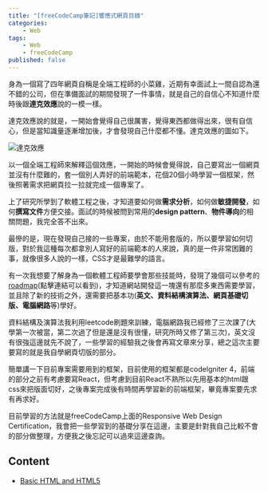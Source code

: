 ```yaml
---
title: "[freeCodeCamp筆記]響應式網頁目錄"
categories: 
    - Web
tags: 
    - Web
    - freeCodeCamp
published: false
---
```

身為一個寫了四年網頁自稱是全端工程師的小菜雞，近期有幸面試上一間自認為還不錯的公司，但在準備面試的期間發現了一件事情，就是自己的自信心不知道什麼時後跟**達克效應**說的一模一樣。

達克效應說的就是，一開始會覺得自己很厲害，覺得東西都做得出來，很有自信心，但是當知識量逐漸增加後，才會發現自己什麼都不懂。達克效應的圖如下。

<img src="https://i.imgur.com/9woRhXw.png" alt="達克效應">

以一個全端工程師來解釋這個效應，一開始的時候會覺得說，自己要寫出一個網頁並沒有什麼難的，套一個別人弄好的前端範本，花個20個小時學習一個框架，然後照著需求把網頁拉一拉就完成一個專案了。

上了研究所學到了軟體工程之後，才知道要如何做**需求分析**，如何做**敏捷開發**，如何**撰寫文件**方便交接。面試的時候被問到常用的**design pattern**、**物件導向**的相關問題，我完全答不出來。

最慘的是，現在發現自己接的一些專案，由於不能用套版的，所以要學習如何切版，對於我這種每次都拿別人寫好的前端範本的人來說，真的是一件非常困難的事，就像很多人說的一樣，CSS才是最難學的語言。

有一次我想要了解身為一個軟體工程師要學會那些技能時，發現了幾個可以參考的[roadmap](https://github.com/goodjack/developer-roadmap-chinese)(點擊連結可以看到)，才知道網站開發這一塊還有那麼多東西需要學習，並且除了新的技術之外，還需要把基本功(**英文、資料結構演算法、網頁基礎切版、電腦網路**等)學好。

資料結構及演算法我利用leetcode刷題來訓練，電腦網路我已經修了三次課了(大學第一次被當，第二次過了但是還是沒有很懂，研究所時又修了第三次)，英文沒有很強這邊就先不說了，一些學習的經驗我之後會再寫文章來分享，總之這次主要要寫的就是我自學網頁切版的部分。

簡單講一下目前專案需要用到的框架，目前使用的框架都是codeIgniter 4，前端的部分之前有考慮要寫React，但考慮到目前React不熟所以先用基本的html跟css來把版面切好，之後專案完成後有時間再學習新的前端框架，畢竟專案要先求有再求好。

目前學習的方法就是freeCodeCamp上面的Responsive Web Design Certification，我會把一些學習到的基礎分享在這邊，主要是針對我自己比較不會的部分做整理，方便我之後忘記可以過來這邊查詢。

## Content
* [Basic HTML and HTML5]({{site.url}}{{site.baseurl}}/web/freeCodeCamp-Basic-html-and-html5)